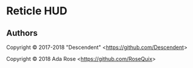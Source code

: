 # Reticle HUD

## Authors

Copyright © 2017-2018 "Descendent" &lt;https://github.com/Descendent&gt;

Copyright © 2018 Ada Rose &lt;https://github.com/RoseQuix&gt;
